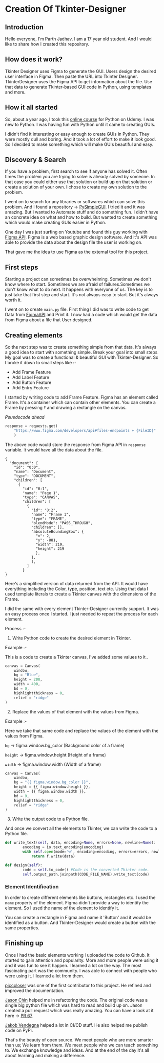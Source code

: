 # Creation Of Tkinter-Designer

## Introduction

 Hello everyone, I'm Parth Jadhav. I am a 17 year old student. And I would like to share how I created this repository.

## How does it work?

 Tkinter Designer uses Figma to generate the GUI. Users design the desired user interface in Figma. Then paste the URL into Tkinter Designer. TkinterDesigner uses the Figma API to get information about the file. Use that data to generate Tkinter-based GUI code in Python, using templates and more.

## How it all started

So, about a year ago, I took this [online course](https://www.udemy.com/course/100-days-of-code) for Python on Udemy. I was new to Python. I was having fun with Python until it came to creating GUIs.

I didn't find it interesting or easy enough to create GUIs in Python. They were mostly dull and boring. And it took a lot of effort to make it look good. So I decided to make something which will make GUIs beautiful and easy.

## Discovery & Search

If you have a problem, first search to see if anyone has solved it. Often times the problem you are trying to solve is already solved by someone. In that case you could either use that solution or build up on that solution or create a solution of your own. I chose to create my own solution to the problem.

I went on to search for any libraries or softwares which can solve this problem. And I found a repository -> [PySimpleGUI](https://github.com/PySimpleGUI/PySimpleGUI). I tried it and it was amazing. But I wanted to Automate stuff and do something fun. I didn't have an concrete idea on what and how to build. But wanted to create something which would make creating GUIs easier in Python.

One day I was just surfing on Youtube and found this guy working with [Figma API](https://www.figma.com/developers/api). Figma is a web based graphic design software. And it's API was able to provide the data about the design file the user is working on.

That gave me the idea to use Figma as the external tool for this project.

## First steps

Starting a project can sometimes be overwhelming. Sometimes we don't know where to start. Sometimes we are afraid of failures.Sometimes we don't know what to do next. It happens with everyone of us. The key is to just take that first step and start. It's not always easy to start. But it's always worth it.

I went on to create `main.py` file. First thing I did was to write code to get Data from [FigmaAPI](https://www.figma.com/developers/api) and Print it. I now had a code which would get the data from Figma about a file that User designed.

## Creating elements

So the next step was to create something simple from that data. It's always a good idea to start with something simple. Break your goal into small steps. My goal was to create a functional & beautiful GUI with Tkinter-Designer. So I broke it down to small steps like :-

- Add Frame Feature
- Add Label Feature
- Add Button Feature
- Add Entry Feature

I started by writing code to add Frame Feature. Figma has an element called Frame. It's a container which can contain other elements. You can create a Frame by pressing `F` and drawing a rectangle on the canvas.

_Psuedocode ahead_

```python
response = requests.get(
    "https://www.figma.com/developers/api#files-endpoints + {FileID}"
    )
```

The above code would store the response from Figma API in `response` variable. It would have all the data about the file.

```
{
  "document": {
    "id": "0:0",
    "name": "Document",
    "type": "DOCUMENT",
    "children": [
      {
        "id": "0:1",
        "name": "Page 1",
        "type": "CANVAS",
        "children": [
          {
            "id": "0:2",
            "name": "Frame 1",
            "type": "FRAME",
            "blendMode": "PASS_THROUGH",
            "children": [],
            "absoluteBoundingBox": {
              "x": 2,
              "y": -881,
              "width": 219,
              "height": 219
              },
            },
            ],
          ]
        }
}
```

Here's a simplified version of data returned from the API. It would have everything including the Color, type, position, text etc. Using that data I used template literals to create a Tkinter canvas with the dimensions of the Frame.

I did the same with every element Tkinter-Designer currently support. It was an easy process once I started. I just needed to repeat the process for each element.

Process :-

1. Write Python code to create the desired element in Tkinter.

Example :-

This is a code to create a Tkinter canvas, I've added some values to it..

```python
canvas = Canvas(
    window,
    bg = "Blue",
    height = 200,
    width = 400,
    bd = 0,
    highlightthickness = 0,
    relief = "ridge"
)
```

2. Replace the values of that element with the values from Figma.

Example :-

Here we take that same code and replace the values of the element with the values from Figma.

`bg` -> figma.window.bg_color (Background color of a frame)

`height` -> figma.window.height (Height of a frame)

`width` -> figma.window.width (Width of a frame)

```python
canvas = Canvas(
    window,
    bg = "{{ figma.window.bg_color }}",
    height = {{ figma.window.height }},
    width = {{ figma.window.width }},
    bd = 0,
    highlightthickness = 0,
    relief = "ridge"
)
```

3. Write the output code to a Python file.

And once we convert all the elements to Tkinter, we can write the code to a Python file.

```python
def write_text(self, data, encoding=None, errors=None, newline=None):
        encoding = io.text_encoding(encoding)
        with self.open(mode='w', encoding=encoding, errors=errors, newline=newline) as f:
            return f.write(data)

def design(self):
        code = self.to_code() #Code is the converted Tkinter code.
        self.output_path.joinpath(CODE_FILE_NAME).write_text(code)
```

### Element Identification

In order to create different elements like buttons, rectangles etc. I used the `name` property of the element. Figma didn't provide a way to identify the element. So I used the name of the element to identify it.

You can create a rectangle in Figma and name it 'Button' and it would be identified as a button. And Tkinter-Designer would create a button with the same properties.

## Finishing up

Once I had the basic elements working I uploaded the code to Github. It started to gain attention and popularity. More and more people were using it and it was fun to see it happen. I learned a lot on the way. The most fascinating part was the community. I was able to connect with people who were using it. I learned a lot from them.

[piccoloser](https://github.com/piccoloser) was one of the first contributor to this project. He refined and improved the documentation.

[Jason Chin](https://github.com/jrobchin) helped me in refactoring the code. The original code was a single big python file which was hard to read and build up on. Jason created a pull request which was really amazing. You can have a look at it here -> [PR 67](https://github.com/ParthJadhav/Tkinter-Designer/pull/67)

[Jakob Vendegna](https://github.com/jvendegna) helped a lot in CI/CD stuff. He also helped me publish code on PyPi.

That's the beauty of open source. We meet people who are more smarter than us; We learn from them. We meet people who we can teach something to. We exchange knowledge and ideas. And at the end of the day it's all about learning and making a difference.
